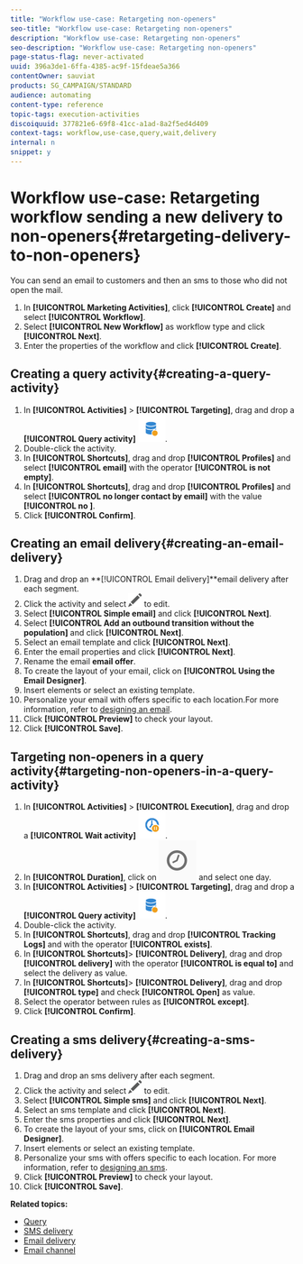 ```yaml
---
title: "Workflow use-case: Retargeting non-openers"
seo-title: "Workflow use-case: Retargeting non-openers"
description: "Workflow use-case: Retargeting non-openers"
seo-description: "Workflow use-case: Retargeting non-openers"
page-status-flag: never-activated
uuid: 396a3de1-6ffa-4385-ac9f-15fdeae5a366
contentOwner: sauviat
products: SG_CAMPAIGN/STANDARD
audience: automating
content-type: reference
topic-tags: execution-activities
discoiquuid: 377821e6-69f8-41cc-a1ad-8a2f5ed4d409
context-tags: workflow,use-case,query,wait,delivery 
internal: n
snippet: y
---
```


# Workflow use-case: Retargeting workflow sending a new delivery to non-openers{#retargeting-delivery-to-non-openers}

You can send an email to customers and then an sms to those who did not open the mail.

1. In **[!UICONTROL Marketing Activities]**, click **[!UICONTROL Create]** and select **[!UICONTROL Workflow]**.
1. Select **[!UICONTROL New Workflow]** as workflow type and click **[!UICONTROL Next]**.
1. Enter the properties of the workflow and click **[!UICONTROL Create]**.

## Creating a query activity{#creating-a-query-activity}

1. In **[!UICONTROL Activities]** > **[!UICONTROL Targeting]**, drag and drop a **[!UICONTROL Query activity]** ![](assets/query.png).
1. Double-click the activity.
1. In **[!UICONTROL Shortcuts]**, drag and drop **[!UICONTROL Profiles]** and select **[!UICONTROL email]** with the operator **[!UICONTROL is not empty]**.
1. In **[!UICONTROL Shortcuts]**, drag and drop **[!UICONTROL Profiles]** and select **[!UICONTROL no longer contact by email]** with the value **[!UICONTROL no ]**.
1. Click **[!UICONTROL Confirm]**.

## Creating an email delivery{#creating-an-email-delivery}

1. Drag and drop an **[!UICONTROL Email delivery]**email delivery after each segment.
1. Click the activity and select ![](assets/edit_darkgrey-24px.png) to edit.
1. Select **[!UICONTROL Simple email]** and click **[!UICONTROL Next]**.
1. Select **[!UICONTROL Add an outbound transition without the population]** and click **[!UICONTROL Next]**.
1. Select an email template and click **[!UICONTROL Next]**.
1. Enter the email properties and click **[!UICONTROL Next]**.
1. Rename the email **email offer**.
1. To create the layout of your email, click on **[!UICONTROL Using the Email Designer]**.
1. Insert elements or select an existing template.
1. Personalize your email with offers specific to each location.For more information, refer to [designing an email](../../designing/using/designing-from-scratch.md#designing-an-email-content-from-scratch).
1. Click **[!UICONTROL Preview]** to check your layout.
1. Click **[!UICONTROL Save]**.

## Targeting non-openers in a query activity{#targeting-non-openers-in-a-query-activity}

1. In **[!UICONTROL Activities]** > **[!UICONTROL Execution]**, drag and drop a **[!UICONTROL Wait activity]** ![](assets/wait.png).
1. In **[!UICONTROL Duration]**, click on ![](assets/duration-icon.png) and select one day.
1. In **[!UICONTROL Activities]** > **[!UICONTROL Targeting]**, drag and drop a **[!UICONTROL Query activity]** ![](assets/query.png).
1. Double-click the activity.
1. In **[!UICONTROL Shortcuts]**, drag and drop **[!UICONTROL Tracking Logs]** and with the operator **[!UICONTROL exists]**.
1. In **[!UICONTROL Shortcuts]**> **[!UICONTROL Delivery]**, drag and drop **[!UICONTROL delivery]** with the operator **[!UICONTROL is equal to]** and select the delivery as value.
1. In **[!UICONTROL Shortcuts]**> **[!UICONTROL Delivery]**, drag and drop **[!UICONTROL type]** and check **[!UICONTROL Open]** as value.
1. Select the operator between rules as **[!UICONTROL except]**.
1. Click **[!UICONTROL Confirm]**.

## Creating a sms delivery{#creating-a-sms-delivery}

1. Drag and drop an sms delivery after each segment.
1. Click the activity and select ![](assets/edit_darkgrey-24px.png) to edit.
1. Select **[!UICONTROL Simple sms]** and click **[!UICONTROL Next]**.
1. Select an sms template and click **[!UICONTROL Next]**.
1. Enter the sms properties and click **[!UICONTROL Next]**.
1. To create the layout of your sms, click on **[!UICONTROL Email Designer]**.
1. Insert elements or select an existing template.
1. Personalize your sms with offers specific to each location.
For more information, refer to [designing an sms](../../channels/using/creating-an-sms-message.md).
1. Click **[!UICONTROL Preview]** to check your layout.
1. Click **[!UICONTROL Save]**.

**Related topics:**

* [Query](../../automating/using/query.md)
* [SMS delivery](../../automating/using/sms-delivery.md)
* [Email delivery](../../automating/using/email-delivery.md)
* [Email channel](../../channels/using/creating-an-email.md)
